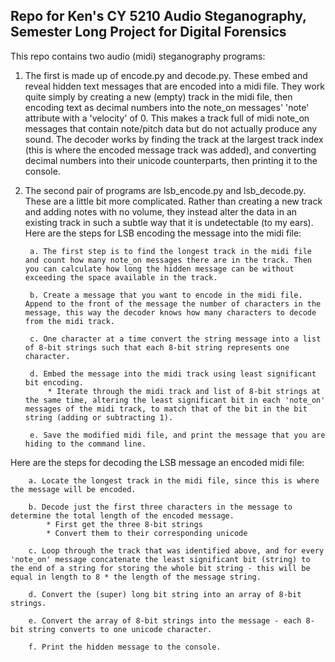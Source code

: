 ## Repo for Ken's CY 5210 Audio Steganography, Semester Long Project for Digital Forensics

This repo contains two audio (midi) steganography programs:

1. The first is made up of encode.py and decode.py. These embed and reveal hidden text messages that are encoded into a midi file. They work quite simply by creating a new (empty) track in the midi file, then encoding text as decimal numbers into the note_on messages' 'note' attribute with a 'velocity' of 0. This makes a track full of midi note_on messages that contain note/pitch data but do not actually produce any sound. The decoder works by finding the track at the largest track index (this is where the encoded message track was added), and converting decimal numbers into their unicode counterparts, then printing it to the console.

2. The second pair of programs are lsb_encode.py and lsb_decode.py. These are a little bit more complicated. Rather than creating a new track and adding notes with no volume, they instead alter the data in an existing track in such a subtle way that it is undetectable (to my ears). Here are the steps for LSB encoding the message into the midi file:

        a. The first step is to find the longest track in the midi file and count how many note_on messages there are in the track. Then you can calculate how long the hidden message can be without exceeding the space available in the track.

        b. Create a message that you want to encode in the midi file. Append to the front of the message the number of characters in the message, this way the decoder knows how many characters to decode from the midi track.

        c. One character at a time convert the string message into a list of 8-bit strings such that each 8-bit string represents one character.

        d. Embed the message into the midi track using least significant bit encoding.
            * Iterate through the midi track and list of 8-bit strings at the same time, altering the least significant bit in each 'note_on' messages of the midi track, to match that of the bit in the bit string (adding or subtracting 1).
        
        e. Save the modified midi file, and print the message that you are hiding to the command line.

Here are the steps for decoding the LSB message an encoded midi file:

        a. Locate the longest track in the midi file, since this is where the message will be encoded. 

        b. Decode just the first three characters in the message to determine the total length of the encoded message.
            * First get the three 8-bit strings
            * Convert them to their corresponding unicode

        c. Loop through the track that was identified above, and for every 'note_on' message concatenate the least significant bit (string) to the end of a string for storing the whole bit string - this will be equal in length to 8 * the length of the message string. 

        d. Convert the (super) long bit string into an array of 8-bit strings. 

        e. Convert the array of 8-bit strings into the message - each 8-bit string converts to one unicode character.

        f. Print the hidden message to the console.


